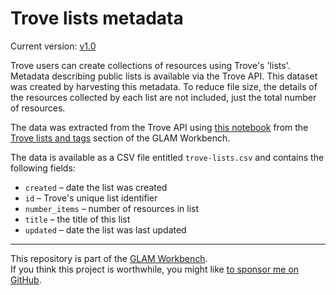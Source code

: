 # Trove lists metadata

Current version: [v1.0](https://github.com/GLAM-Workbench/trove-lists-metadata/releases/tag/v1.0)

Trove users can create collections of resources using Trove's 'lists'. Metadata describing public lists is available via the Trove API. This dataset was created by harvesting this metadata. To reduce file size, the details of the resources collected by each list are not included, just the total number of resources.

The data was extracted from the Trove API using [this notebook](https://glam-workbench.net/trove-lists/#harvest-summary-data-from-trove-lists) from the [Trove lists and tags](https://glam-workbench.net/trove-lists/) section of the GLAM Workbench.

The data is available as a CSV file entitled `trove-lists.csv` and contains the following fields:

- `created` – date the list was created
- `id` – Trove's unique list identifier
- `number_items` – number of resources in list
- `title` – the title of this list
- `updated` – date the list was last updated

----

This repository is part of the [GLAM Workbench](https://glam-workbench.net/).  
If you think this project is worthwhile, you might like [to sponsor me on GitHub](https://github.com/sponsors/wragge?o=esb).